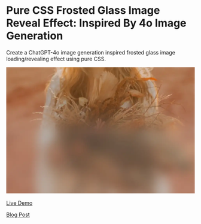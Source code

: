 # Pure CSS Frosted Glass Image Reveal Effect: Inspired By 4o Image Generation

Create a ChatGPT-4o image generation inspired frosted glass image loading/revealing effect using pure CSS.

<img src="https://raw.githubusercontent.com/jqueryscript/4o-Image-Generation-loading-overlay/refs/heads/main/4o-image-generation-reveal.webp" />

<a href="https://www.cssscript.com/demo/4o-image-generation-reveal">Live Demo</a>

<a href="https://www.cssscript.com/4o-image-generation-reveal/">Blog Post</a>
